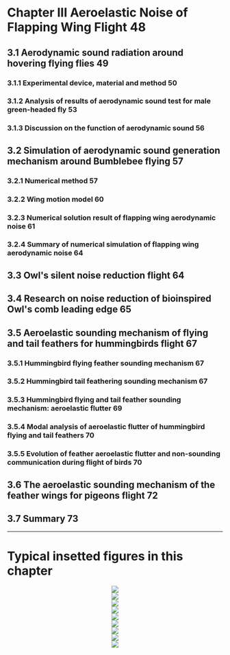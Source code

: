 ﻿# Chapter III Aeroelastic Noise of Flapping Wing Flight								48

## 3.1 Aerodynamic sound radiation around hovering flying flies							49

### 3.1.1 Experimental device, material and method								50

### 3.1.2 Analysis of results of aerodynamic sound test for male green-headed fly				53

### 3.1.3 Discussion on the function of aerodynamic sound							56

## 3.2 Simulation of aerodynamic sound generation mechanism around Bumblebee flying				57

### 3.2.1 Numerical method											57

### 3.2.2 Wing motion model											60

### 3.2.3 Numerical solution result of flapping wing aerodynamic noise						61

### 3.2.4 Summary of numerical simulation of flapping wing aerodynamic noise					64

## 3.3 Owl's silent noise reduction flight									64

## 3.4 Research on noise reduction of bioinspired Owl's comb leading edge					65

## 3.5 Aeroelastic sounding mechanism of flying and tail feathers for hummingbirds flight			67

### 3.5.1 Hummingbird flying feather sounding mechanism								67

### 3.5.2 Hummingbird tail feathering sounding mechanism							67

### 3.5.3 Hummingbird flying and tail feather sounding mechanism: aeroelastic flutter				69

### 3.5.4 Modal analysis of aeroelastic flutter of hummingbird flying and tail feathers				70

### 3.5.5 Evolution of feather aeroelastic flutter and non-sounding communication during flight of birds	70

## 3.6 The aeroelastic sounding mechanism of the feather wings for pigeons flight				72

## 3.7 Summary													73
--------------------------------------------------------------------------------------------------------- 

# Typical insetted figures in this chapter
<div align=center>
<img src="https://github.com/xijunke/Conceptual-design-and-application-of-insect-bioinspired-FWMAV/blob/v1.0/Chapter3/pic_png/typicalPic1.png" />
</div>

<div align=center>
<img src="https://github.com/xijunke/Conceptual-design-and-application-of-insect-bioinspired-FWMAV/blob/v1.0/Chapter3/pic_png/typicalPic2.png" />
</div>

<div align=center>
<img src="https://github.com/xijunke/Conceptual-design-and-application-of-insect-bioinspired-FWMAV/blob/v1.0/Chapter3/pic_png/typicalPic3.png" />
</div>

<div align=center>
<img src="https://github.com/xijunke/Conceptual-design-and-application-of-insect-bioinspired-FWMAV/blob/v1.0/Chapter3/pic_png/typicalPic4.png" />
</div>

<div align=center>
<img src="https://github.com/xijunke/Conceptual-design-and-application-of-insect-bioinspired-FWMAV/blob/v1.0/Chapter3/pic_png/typicalPic5.png" />
</div>

<div align=center>
<img src="https://github.com/xijunke/Conceptual-design-and-application-of-insect-bioinspired-FWMAV/blob/v1.0/Chapter3/pic_png/typicalPic6.png" />
</div>

<div align=center>
<img src="https://github.com/xijunke/Conceptual-design-and-application-of-insect-bioinspired-FWMAV/blob/v1.0/Chapter3/pic_png/typicalPic7.png" />
</div>

<div align=center>
<img src="https://github.com/xijunke/Conceptual-design-and-application-of-insect-bioinspired-FWMAV/blob/v1.0/Chapter3/pic_png/typicalPic8.png" />
</div>

<div align=center>
<img src="https://github.com/xijunke/Conceptual-design-and-application-of-insect-bioinspired-FWMAV/blob/v1.0/Chapter3/pic_png/typicalPic9.png" />
</div>
